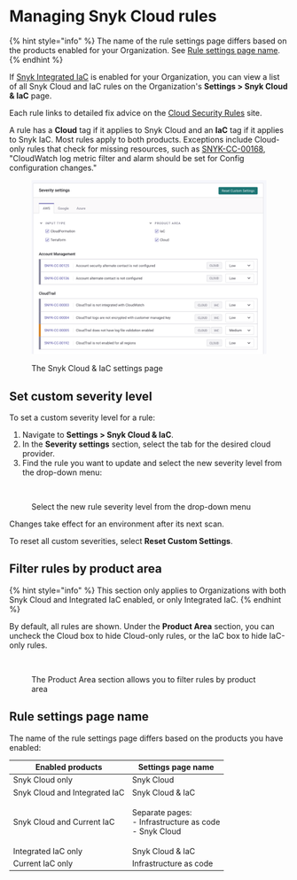 # Managing Snyk Cloud rules

{% hint style="info" %}
The name of the rule settings page differs based on the products enabled for your Organization. See [Rule settings page name](managing-snyk-cloud-rules.md#rule-settings-page-name).
{% endhint %}

If [Snyk Integrated IaC](../snyk-infrastructure-as-code/integrated-infrastructure-as-code/) is enabled for your Organization, you can view a list of all Snyk Cloud and IaC rules on the Organization's **Settings > Snyk Cloud & IaC** page.

Each rule links to detailed fix advice on the [Cloud Security Rules](https://snyk.io/security-rules/cloud) site.

A rule has a **Cloud** tag if it applies to Snyk Cloud and an **IaC** tag if it applies to Snyk IaC. Most rules apply to both products. Exceptions include Cloud-only rules that check for missing resources, such as [SNYK-CC-00168](https://snyk.io/security-rules/cloud/SNYK-CC-00168/cloudwatch-log-metric-filter-and-alarm-should-be-set-for-config-configuration-changes/), "CloudWatch log metric filter and alarm should be set for Config configuration changes."

<figure><img src="../../.gitbook/assets/snyk-cloud-and-iac-settings-page.png" alt=""><figcaption><p>The Snyk Cloud &#x26; IaC settings page</p></figcaption></figure>

## Set custom severity level

To set a custom severity level for a rule:

1. Navigate to **Settings > Snyk Cloud & IaC**.
2. In the **Severity settings** section, select the tab for the desired cloud provider.
3. Find the rule you want to update and select the new severity level from the drop-down menu:

<figure><img src="../../.gitbook/assets/snyk-cloud-and-iac-set-custom-severity-ui (1).png" alt=""><figcaption><p>Select the new rule severity level from the drop-down menu</p></figcaption></figure>

Changes take effect for an environment after its next scan.

To reset all custom severities, select **Reset Custom Settings**.

## Filter rules by product area

{% hint style="info" %}
This section only applies to Organizations with both Snyk Cloud and Integrated IaC enabled, or only Integrated IaC.
{% endhint %}

By default, all rules are shown. Under the **Product Area** section, you can uncheck the Cloud box to hide Cloud-only rules, or the IaC box to hide IaC-only rules.

<figure><img src="../../.gitbook/assets/snyk-cloud-iac-rules-select-by-product.png" alt=""><figcaption><p>The Product Area section allows you to filter rules by product area</p></figcaption></figure>

## Rule settings page name

The name of the rule settings page differs based on the products you have enabled:

| Enabled products              | Settings page name                                                 |
| ----------------------------- | ------------------------------------------------------------------ |
| Snyk Cloud only               | Snyk Cloud                                                         |
| Snyk Cloud and Integrated IaC | Snyk Cloud & IaC                                                   |
| Snyk Cloud and Current IaC    | <p>Separate pages:<br>- Infrastructure as code<br>- Snyk Cloud</p> |
| Integrated IaC only           | Snyk Cloud & IaC                                                   |
| Current IaC only              | Infrastructure as code                                             |
